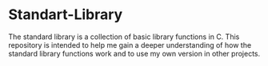 # Standart-Library
The standard library is a collection of basic library functions in C.
This repository is intended to help me gain a deeper understanding of how the standard library functions work and to use my own version in other projects.
